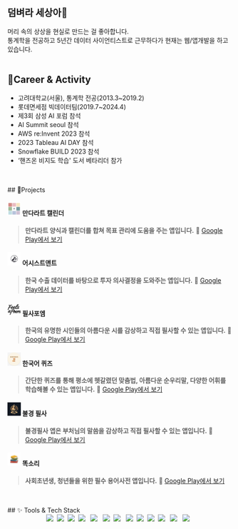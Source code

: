 ## 덤벼라 세상아👋
머리 속의 상상을 현실로 만드는 걸 좋아합니다.<br/>
통계학을 전공하고 5년간 데이터 사이언티스트로 근무하다가 현재는 웹/앱개발을 하고 있습니다.
<br/>
<br/>
## 🚩Career & Activity 
- 고려대학교(서울), 통계학 전공(2013.3~2019.2)
- 롯데면세점 빅데이터팀(2019.7~2024.4)
- 제3회 삼성 AI 포럼 참석
- AI Summit seoul 참석
- AWS re:Invent 2023 참석
- 2023 Tableau AI DAY 참석
- Snowflake BUILD 2023 참석
- ‘핸즈온 비지도 학습' 도서 베타리더 참가
<br/>
<br/>
## 📱Projects  

#### <img src="https://github.com/noognoog/image_repository/blob/main/mandalart_playstore.png?raw=true" width="30" height="30" /> 만다라트 캘린더 
> **만다라트 양식과 캘린더를 합쳐 목표 관리에 도움을 주는 앱입니다.**
🔗 [Google Play에서 보기](https://play.google.com/store/apps/details?id=com.mandalart_calendar.musubi94)  

#### <img src="https://github.com/noognoog/image_repository/blob/main/assistant_playstore.png?raw=true" width="30" height="30" /> 어시스트앤트
> **한국 수출 데이터를 바탕으로 투자 의사결정을 도와주는 앱입니다.**
🔗 [Google Play에서 보기](https://play.google.com/store/apps/details?id=com.invest_assistant.hyunwookmusubi)  

#### <img src="https://github.com/noognoog/image_repository/blob/main/feelsapoem_playstore.png?raw=true" width="30" height="30" /> 필사포엠
> **한국의 유명한 시인들의 아름다운 시를 감상하고 직접 필사할 수 있는 앱입니다.**
🔗 [Google Play에서 보기](https://play.google.com/store/apps/details?id=com.feels_a_poem.musubi94)  

#### <img src="https://github.com/noognoog/image_repository/blob/main/korean_playstore.png?raw=true" width="30" height="30" /> 한국어 퀴즈
> **간단한 퀴즈를 통해 평소에 헷갈렸던 맞춤법, 아름다운 순우리말, 다양한 어휘를 학습해볼 수 있는 앱입니다.**
🔗 [Google Play에서 보기](https://play.google.com/store/apps/details?id=com.korean_quiz.musubi94)

#### <img src="https://github.com/noognoog/image_repository/blob/main/buddha_playstore.png?raw=true" width="30" height="30" /> 불경 필사
> **불경필사 앱은 부처님의 말씀을 감상하고 직접 필사할 수 있는 앱입니다.**
🔗 [Google Play에서 보기](https://play.google.com/store/apps/details?id=com.buddha_scripture.musubi94)

#### <img src="https://github.com/noognoog/image_repository/blob/main/ddoksori_playstore.png?raw=true" width="30" height="30" /> 똑소리
> **사회초년생, 청년들을 위한 필수 용어사전 앱입니다.**
🔗 [Google Play에서 보기](https://play.google.com/store/apps/details?id=com.ddoksori.musubi94)  
<br/>
<br/>
## ✨ Tools & Tech Stack 
<div align="center">
  <img src="https://img.shields.io/badge/javascript-F7DF1E?style=for-the-badge&logo=javascript&logoColor=black">&nbsp
  <img src="https://img.shields.io/badge/html5-E34F26?style=for-the-badge&logo=html5&logoColor=white">&nbsp
  <img src="https://img.shields.io/badge/css-1572B6?style=for-the-badge&logo=css3&logoColor=white">&nbsp
  <img src="https://img.shields.io/badge/react-61DAFB?style=for-the-badge&logo=react&logoColor=black"> &nbsp
  <img src="https://img.shields.io/badge/flutter-02569B?style=for-the-badge&logo=flutter&logoColor=white"> &nbsp
  <img src="https://img.shields.io/badge/firebase-FFCA28?style=for-the-badge&logo=firebase&logoColor=white">&nbsp
  <img src="https://img.shields.io/badge/node.js-339933?style=for-the-badge&logo=Node.js&logoColor=white"> &nbsp
  <img src="https://img.shields.io/badge/express-000000?style=for-the-badge&logo=express&logoColor=white">&nbsp
  <img src="https://img.shields.io/badge/python-3776AB?style=for-the-badge&logo=python&logoColor=white">&nbsp
  <img src="https://img.shields.io/badge/mysql-4479A1?style=for-the-badge&logo=mysql&logoColor=white">&nbsp
  <img src="https://img.shields.io/badge/amazonaws-232F3E?style=for-the-badge&logo=amazonaws&logoColor=white"> &nbsp
  <img src="https://img.shields.io/badge/git-F05032?style=for-the-badge&logo=git&logoColor=white"> &nbsp
  <img src="https://img.shields.io/badge/pug-A86454?style=for-the-badge&logo=pug&logoColor=white"> &nbsp
</div>

<!--
**noognoog/noognoog** is a ✨ _special_ ✨ repository because its `README.md` (this file) appears on your GitHub profile.

Here are some ideas to get you started:

- 🔭 I’m currently working on ...
- 🌱 I’m currently learning ...
- 👯 I’m looking to collaborate on ...
- 🤔 I’m looking for help with ...
- 💬 Ask me about ...
- 📫 How to reach me: ...
- 😄 Pronouns: ...
- ⚡ Fun fact: ...
-->
